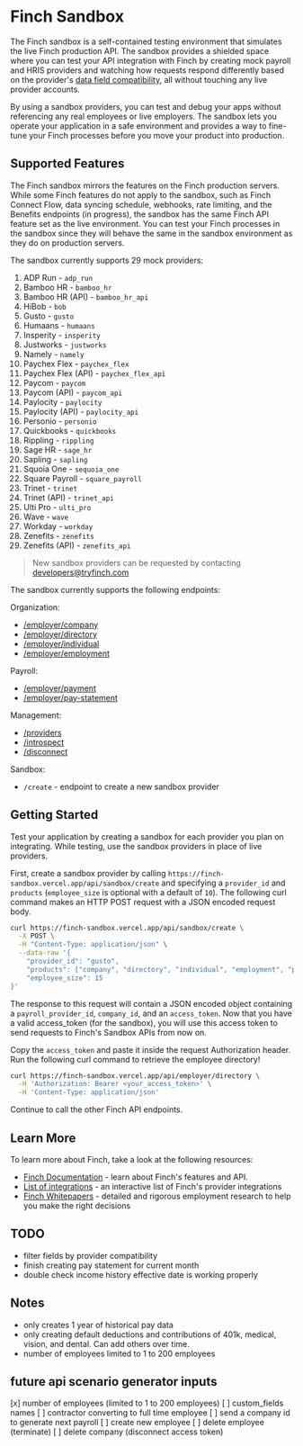 # Finch Sandbox

The Finch sandbox is a self-contained testing environment that simulates the live Finch production API. The sandbox provides a shielded space where you can test your API integration with Finch by creating mock payroll and HRIS providers and watching how requests respond differently based on the provider's [data field compatibility](https://developer.tryfinch.com/docs/reference/0517ab806dda4-compatibility), all without touching any live provider accounts.

By using a sandbox providers, you can test and debug your apps without referencing any real employees or live  employers. The sandbox lets you operate your application in a safe environment and provides a way to fine-tune your Finch processes before you move your product into production.

## Supported Features

The Finch sandbox mirrors the features on the Finch production servers. While some Finch features do not apply to the sandbox, such as Finch Connect Flow, data syncing schedule, webhooks, rate limiting, and the Benefits endpoints (in progress), the sandbox has the same Finch API feature set as the live environment. You can test your Finch processes in the sandbox since they will behave the same in the sandbox environment as they do on production servers.

The sandbox currently supports 29 mock providers:

1. ADP Run - `adp_run`
1. Bamboo HR - `bamboo_hr`
1. Bamboo HR (API) - `bamboo_hr_api`
1. HiBob - `bob`
1. Gusto - `gusto`
1. Humaans - `humaans`
1. Insperity - `insperity`
1. Justworks - `justworks`
1. Namely - `namely`
1. Paychex Flex - `paychex_flex`
1. Paychex Flex (API) - `paychex_flex_api`
1. Paycom - `paycom`
1. Paycom (API) - `paycom_api`
1. Paylocity - `paylocity`
1. Paylocity (API) - `paylocity_api`
1. Personio - `personio`
1. Quickbooks - `quickbooks`
1. Rippling - `rippling`
1. Sage HR - `sage_hr`
1. Sapling - `sapling`
1. Squoia One - `sequoia_one`
1. Square Payroll - `square_payroll`
1. Trinet - `trinet`
1. Trinet (API) - `trinet_api`
1. Ulti Pro - `ulti_pro`
1. Wave - `wave`
1. Workday - `workday`
1. Zenefits - `zenefits`
1. Zenefits (API) - `zenefits_api`

> New sandbox providers can be requested by contacting [developers@tryfinch.com](mailto:developers@tryfinch.com)

The sandbox currently supports the following endpoints:

Organization:

- [/employer/company](https://developer.tryfinch.com/docs/reference/33162be1eed72-company)
- [/employer/directory](https://developer.tryfinch.com/docs/reference/12419c085fc0e-directory)
- [/employer/individual](https://developer.tryfinch.com/docs/reference/9d6c83b09e205-individual)
- [/employer/employment](https://developer.tryfinch.com/docs/reference/1ba5cdec4c979-employment)

Payroll:

- [/employer/payment](https://developer.tryfinch.com/docs/reference/b811fdc2542ca-payment)
- [/employer/pay-statement](https://developer.tryfinch.com/docs/reference/d5fd02c41e83a-pay-statement)

Management:

- [/providers](https://developer.tryfinch.com/docs/reference/327c384190aeb-providers)
- [/introspect](https://developer.tryfinch.com/docs/reference/eee6e798b0f93-introspect)
- [/disconnect](https://developer.tryfinch.com/docs/reference/c65ecbd512332-disconnect)

Sandbox:

- `/create` - endpoint to create a new sandbox provider

## Getting Started

Test your application by creating a sandbox for each provider you plan on integrating. While testing, use the sandbox providers in place of live providers.

First, create a sandbox provider by calling `https://finch-sandbox.vercel.app/api/sandbox/create` and specifying a `provider_id` and `products` (`employee_size` is optional with a default of `10`). The following curl command makes an HTTP POST request with a JSON encoded request body.

```bash
curl https://finch-sandbox.vercel.app/api/sandbox/create \
  -X POST \
  -H "Content-Type: application/json" \
  --data-raw '{
    "provider_id": "gusto",
    "products": ["company", "directory", "individual", "employment", "payment", "pay_statement"]
    "employee_size": 15
}'
```

The response to this request will contain a JSON encoded object containing a `payroll_provider_id`, `company_id`, and an `access_token`. Now that you have a valid access_token (for the sandbox), you will use this access token to send requests to Finch's Sandbox APIs from now on.

Copy the `access_token` and paste it inside the request Authorization header. Run the following curl command to retrieve the employee directory!

```bash
curl https://finch-sandbox.vercel.app/api/employer/directory \
  -H 'Authorization: Bearer <your_access_token>' \
  -H 'Content-Type: application/json'
```

Continue to call the other Finch API endpoints.

## Learn More

To learn more about Finch, take a look at the following resources:

- [Finch Documentation](https://developer.tryfinch.com/) - learn about Finch's features and API.
- [List of integrations](https://tryfinch.com/developers/integrations) - an interactive list of Finch's provider integrations
- [Finch Whitepapers](https://tryfinch.com/resources/whitepapers) - detailed and rigorous employment research to help you make the right decisions

## TODO

- filter fields by provider compatibility
- finish creating pay statement for current month
- double check income history effective date is working properly

## Notes

- only creates 1 year of historical pay data
- only creating default deductions and contributions of 401k, medical, vision, and dental. Can add others over time.
- number of employees limited to 1 to 200 employees

## future api scenario generator inputs

[x] number of employees (limited to 1 to 200 employees)
[ ] custom_fields names
[ ] contractor converting to full time employee
[ ] send a company id to generate next payroll
[ ] create new employee
[ ] delete employee (terminate)
[ ] delete company (disconnect access token)
